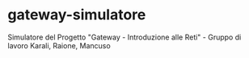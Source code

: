 # gateway-simulatore
Simulatore del Progetto "Gateway - Introduzione alle Reti" - Gruppo di lavoro Karali, Raione, Mancuso
